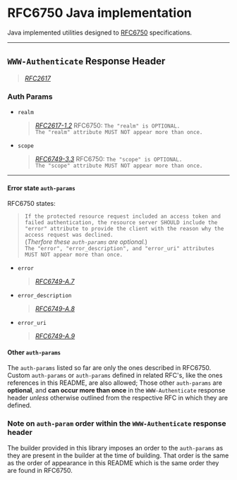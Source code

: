 # RFC6750 Java implementation
Java implemented utilities designed to [RFC6750](https://tools.ietf.org/html/rfc6750#section-3.1) specifications.

---

## `WWW-Authenticate` Response Header
> _[RFC2617](https://tools.ietf.org/html/rfc2617)_

### Auth Params
* `realm`
    > _[RFC2617-1.2](https://tools.ietf.org/html/rfc2617#section-1.2)_
RFC6750:
    > `The "realm" is OPTIONAL.`<br/>
    > `The "realm" attribute MUST NOT appear more than once.`

* `scope`
    > _[RFC6749-3.3](https://tools.ietf.org/html/rfc6749#section-3.3)_
RFC6750:
    > `The "scope" is OPTIONAL.`<br/>
    > `The "scope" attribute MUST NOT appear more than once.`

---

#### Error state `auth-params`
RFC6750 states:
> `If the protected resource request included an access token and failed authentication, the resource server SHOULD include the "error" attribute to provide the client with the reason why the access request was declined.`<br/>
(_Therfore these `auth-params` are optional._)<br/>
> `The "error", "error_description", and "error_uri" attributes MUST NOT appear more than once.`

* `error`
    > _[RFC6749-A.7](https://tools.ietf.org/html/rfc6749#appendix-A.7)_
* `error_description`
    > _[RFC6749-A.8](https://tools.ietf.org/html/rfc6749#appendix-A.8)_
* `error_uri`
    > _[RFC6749-A.9](https://tools.ietf.org/html/rfc6749#appendix-A.9)_

#### Other `auth-params`
The `auth-params` listed so far are only the ones described in RFC6750.
Custom `auth-params` or `auth-params` defined in related RFC's, like the ones references in this README, are also allowed; Those other `auth-params` are **optional**, and **can occur more than once** in the `WWW-Authenticate` response header _unless_ otherwise outlined from the respective RFC in which they are defined.

### Note on `auth-param` order within the `WWW-Authenticate` response header
The builder provided in this library imposes an order to the `auth-params` as they are present in the builder at the time of building. That order is the same as the order of appearance in this README which is the same order they are found in RFC6750.
